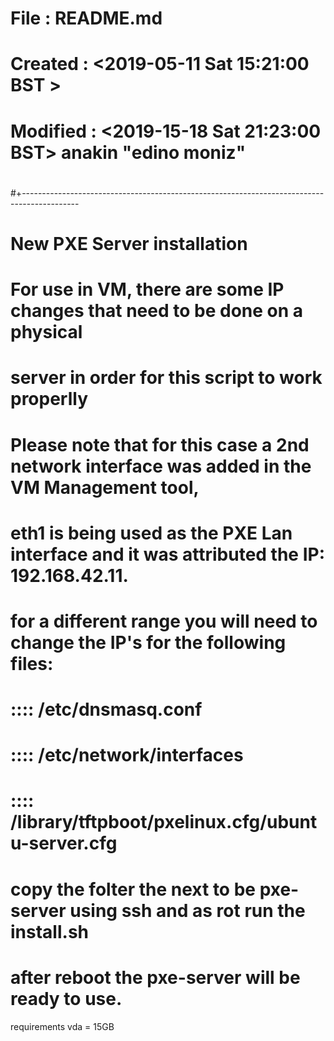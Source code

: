 # File     : README.md
# Created  : <2019-05-11 Sat 15:21:00 BST >
# Modified : <2019-15-18 Sat 21:23:00 BST> anakin "edino moniz"
#
#+--------------------------------------------------------------------------------------------
# New PXE Server installation
# For use in VM, there are some IP changes that need to be done on a physical 
# server in order for this script to work properlly
# Please note that for this case a 2nd network interface was added in the VM Management tool,
# eth1 is being used as the PXE Lan interface and it was attributed the IP: 192.168.42.11. 
# for a different range you will need to change the IP's for the following files:
# :::: /etc/dnsmasq.conf
# :::: /etc/network/interfaces
# :::: /library/tftpboot/pxelinux.cfg/ubuntu-server.cfg

# copy the folter the next to be pxe-server using ssh and as rot run the install.sh 
# after reboot the pxe-server will be ready to use.

requirements
vda = 15GB
 
